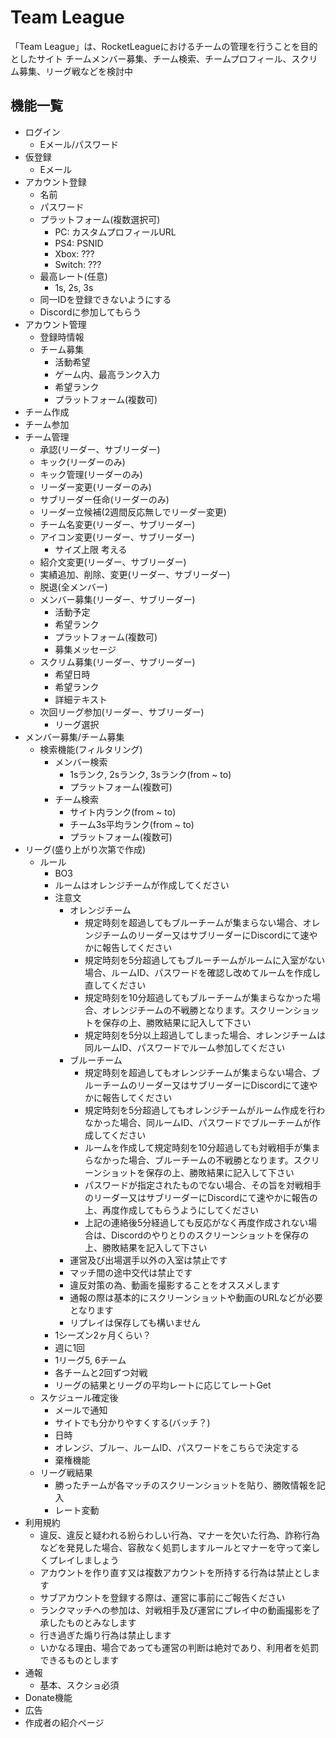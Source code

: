 # Team League

「Team League」は、RocketLeagueにおけるチームの管理を行うことを目的としたサイト
チームメンバー募集、チーム検索、チームプロフィール、スクリム募集、リーグ戦などを検討中

## 機能一覧

- ログイン
  - Eメール/パスワード
- 仮登録
  - Eメール
- アカウント登録
  - 名前
  - パスワード
  - プラットフォーム(複数選択可)
    - PC: カスタムプロフィールURL
    - PS4: PSNID
    - Xbox: ???
    - Switch: ???
  - 最高レート(任意)
    - 1s, 2s, 3s
  - 同一IDを登録できないようにする
  - Discordに参加してもらう
- アカウント管理
  - 登録時情報
  - チーム募集
    - 活動希望
    - ゲーム内、最高ランク入力
    - 希望ランク
    - プラットフォーム(複数可)
- チーム作成
- チーム参加
- チーム管理
  - 承認(リーダー、サブリーダー)
  - キック(リーダーのみ)
  - キック管理(リーダーのみ)
  - リーダー変更(リーダーのみ)
  - サブリーダー任命(リーダーのみ)
  - リーダー立候補(2週間反応無しでリーダー変更)
  - チーム名変更(リーダー、サブリーダー)
  - アイコン変更(リーダー、サブリーダー)
    - サイズ上限 考える
  - 紹介文変更(リーダー、サブリーダー)
  - 実績追加、削除、変更(リーダー、サブリーダー)
  - 脱退(全メンバー)
  - メンバー募集(リーダー、サブリーダー)
    - 活動予定
    - 希望ランク
    - プラットフォーム(複数可)
    - 募集メッセージ
  - スクリム募集(リーダー、サブリーダー)
    - 希望日時
    - 希望ランク
    - 詳細テキスト
  - 次回リーグ参加(リーダー、サブリーダー)
    - リーグ選択
- メンバー募集/チーム募集
  - 検索機能(フィルタリング)
    - メンバー検索
      - 1sランク, 2sランク, 3sランク(from ~ to)
      - プラットフォーム(複数可)
    - チーム検索
      - サイト内ランク(from ~ to)
      - チーム3s平均ランク(from ~ to)
      - プラットフォーム(複数可)
- リーグ(盛り上がり次第で作成)
  - ルール
    - BO3
    - ルームはオレンジチームが作成してください
    - 注意文
      - オレンジチーム
        - 規定時刻を超過してもブルーチームが集まらない場合、オレンジチームのリーダー又はサブリーダーにDiscordにて速やかに報告してください
        - 規定時刻を5分超過してもブルーチームがルームに入室がない場合、ルームID、パスワードを確認し改めてルームを作成し直してください
        - 規定時刻を10分超過してもブルーチームが集まらなかった場合、オレンジチームの不戦勝となります。スクリーンショットを保存の上、勝敗結果に記入して下さい
        - 規定時刻を5分以上超過してしまった場合、オレンジチームは同ルームID、パスワードでルーム参加してください
      - ブルーチーム
        - 規定時刻を超過してもオレンジチームが集まらない場合、ブルーチームのリーダー又はサブリーダーにDiscordにて速やかに報告してください
        - 規定時刻を5分超過してもオレンジチームがルーム作成を行わなかった場合、同ルームID、パスワードでブルーチームが作成してください
        - ルームを作成して規定時刻を10分超過しても対戦相手が集まらなかった場合、ブルーチームの不戦勝となります。スクリーンショットを保存の上、勝敗結果に記入して下さい
        - パスワードが指定されたものでない場合、その旨を対戦相手のリーダー又はサブリーダーにDiscordにて速やかに報告の上、再度作成してもらうようにしてください
        - 上記の連絡後5分経過しても反応がなく再度作成されない場合は、Discordのやりとりのスクリーンショットを保存の上、勝敗結果を記入して下さい
      - 運営及び出場選手以外の入室は禁止です
      - マッチ間の途中交代は禁止です
      - 違反対策の為、動画を撮影することをオススメします
      - 通報の際は基本的にスクリーンショットや動画のURLなどが必要となります
      - リプレイは保存しても構いません
    - 1シーズン2ヶ月くらい？
    - 週に1回
    - 1リーグ5, 6チーム
    - 各チームと2回ずつ対戦
    - リーグの結果とリーグの平均レートに応じてレートGet
  - スケジュール確定後
    - メールで通知
    - サイトでも分かりやすくする(バッチ？)
    - 日時
    - オレンジ、ブルー、ルームID、パスワードをこちらで決定する
    - 棄権機能
  - リーグ戦結果
    - 勝ったチームが各マッチのスクリーンショットを貼り、勝敗情報を記入
    - レート変動
- 利用規約
  - 違反、違反と疑われる紛らわしい行為、マナーを欠いた行為、詐称行為などを発見した場合、容赦なく処罰しますルールとマナーを守って楽しくプレイしましょう
  - アカウントを作り直す又は複数アカウントを所持する行為は禁止とします
  - サブアカウントを登録する際は、運営に事前にご報告ください
  - ランクマッチへの参加は、対戦相手及び運営にプレイ中の動画撮影を了承したものとみなします
  - 行き過ぎた煽り行為は禁止します
  - いかなる理由、場合であっても運営の判断は絶対であり、利用者を処罰できるものとします
- 通報
  - 基本、スクショ必須
- Donate機能
- 広告
- 作成者の紹介ページ
